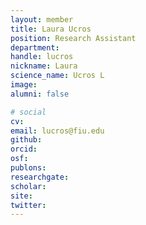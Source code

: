```yaml
---
layout: member
title: Laura Ucros
position: Research Assistant
department:
handle: lucros
nickname: Laura
science_name: Ucros L
image:
alumni: false

# social
cv:
email: lucros@fiu.edu
github:
orcid:
osf:
publons:
researchgate:
scholar:
site:
twitter:
---
```

